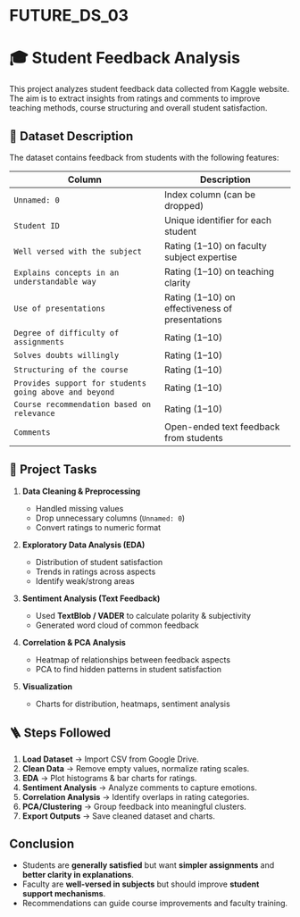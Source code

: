 # FUTURE_DS_03


# 🎓 Student Feedback Analysis

This project analyzes student feedback data collected from Kaggle website. The aim is to extract insights from ratings and comments to improve teaching methods, course structuring and overall student satisfaction.


## 📂 Dataset Description

The dataset contains feedback from students with the following features:

| Column                                                 | Description                                     |
| ------------------------------------------------------ | ----------------------------------------------- |
| `Unnamed: 0`                                           | Index column (can be dropped)                   |
| `Student ID`                                           | Unique identifier for each student              |
| `Well versed with the subject`                         | Rating (1–10) on faculty subject expertise      |
| `Explains concepts in an understandable way`           | Rating (1–10) on teaching clarity               |
| `Use of presentations`                                 | Rating (1–10) on effectiveness of presentations |
| `Degree of difficulty of assignments`                  | Rating (1–10)                                   |
| `Solves doubts willingly`                              | Rating (1–10)                                   |
| `Structuring of the course`                            | Rating (1–10)                                   |
| `Provides support for students going above and beyond` | Rating (1–10)                                   |
| `Course recommendation based on relevance`             | Rating (1–10)                                   |
| `Comments`                                             | Open-ended text feedback from students          |


## 🎯 Project Tasks

1. **Data Cleaning & Preprocessing**

   * Handled missing values
   * Drop unnecessary columns (`Unnamed: 0`)
   * Convert ratings to numeric format

2. **Exploratory Data Analysis (EDA)**

   * Distribution of student satisfaction
   * Trends in ratings across aspects
   * Identify weak/strong areas

3. **Sentiment Analysis (Text Feedback)**

   * Used **TextBlob / VADER** to calculate polarity & subjectivity
   * Generated word cloud of common feedback

4. **Correlation & PCA Analysis**

   * Heatmap of relationships between feedback aspects
   * PCA to find hidden patterns in student satisfaction

5. **Visualization**

   * Charts for distribution, heatmaps, sentiment analysis
   


## 🪜 Steps Followed

1. **Load Dataset** → Import CSV from Google Drive.
2. **Clean Data** → Remove empty values, normalize rating scales.
3. **EDA** → Plot histograms & bar charts for ratings.
4. **Sentiment Analysis** → Analyze comments to capture emotions.
5. **Correlation Analysis** → Identify overlaps in rating categories.
6. **PCA/Clustering** → Group feedback into meaningful clusters.
7. **Export Outputs** → Save cleaned dataset and charts.


##  Conclusion

* Students are **generally satisfied** but want **simpler assignments** and **better clarity in explanations**.
* Faculty are **well-versed in subjects** but should improve **student support mechanisms**.
* Recommendations can guide course improvements and faculty training.



